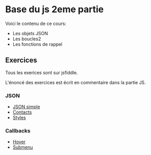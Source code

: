 Base du js 2eme partie
======================

Voici le contenu de ce cours:

- Les objets JSON
- Les boucles2
- Les fonctions de rappel

Exercices
---------

Tous les exerices sont sur jsfiddle.

L'énoncé des exercices est écrit en commentaire dans la partie JS.

### JSON
- [JSON simple](https://jsfiddle.net/Romz/jz6v8Lvw/)
- [Contacts](https://jsfiddle.net/Romz/Lq6414vh/)
- [Styles](https://jsfiddle.net/Romz/tbgru9b3/)

### Callbacks
- [Hover](https://jsfiddle.net/Romz/yw1dtdn8/)
- [Submenu](https://jsfiddle.net/Romz/ode0fv3k/)
